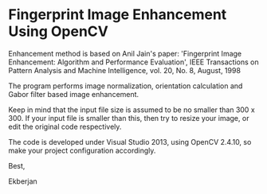 # Fingerprint Image Enhancement Using OpenCV

Enhancement method is based on Anil Jain's paper:
'Fingerprint Image Enhancement: Algorithm and Performance Evaluation', IEEE Transactions on Pattern Analysis and Machine Intelligence, vol. 20, No. 8, August, 1998

The program performs image normalization, orientation calculation and Gabor filter based image enhancement. 

Keep in mind that the input file size is assumed to be no smaller than 300 x 300. If your input file is smaller than this, then try to resize your image, or edit the original code respectively. 

The code is developed under Visual Studio 2013, using OpenCV 2.4.10, so make your project configuration accordingly. 

Best, 

Ekberjan
